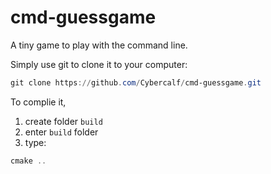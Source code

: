 # cmd-guessgame
A tiny game to play with the command line.

Simply use git to clone it to your computer:
```powershell
git clone https://github.com/Cybercalf/cmd-guessgame.git
```

To complie it,
1. create folder `build`
2. enter `build` folder
3. type:
```powershell
cmake ..
```